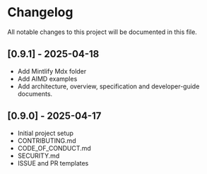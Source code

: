 # Changelog

All notable changes to this project will be documented in this file.

## [0.9.1] - 2025-04-18
- Add Mintlify Mdx folder 
- Add AIMD examples
- Add architecture, overview, specification and developer-guide documents.

## [0.9.0] - 2025-04-17

- Initial project setup
- CONTRIBUTING.md
- CODE_OF_CONDUCT.md
- SECURITY.md
- ISSUE and PR templates
